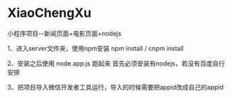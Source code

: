 # XiaoChengXu
小程序项目--新闻页面+电影页面+nodejs


1、进入server文件夹，使用npm安装
  npm install  /  cnpm install
  
2、安装之后使用 node app.js 跑起来
   首先必须安装有nodejs，若没有百度自行安排

3、把项目导入微信开发者工具运行，导入的时候需要把appid改成自己的appid
